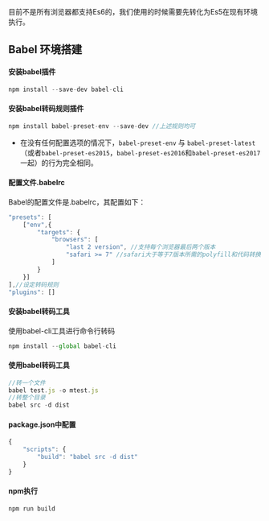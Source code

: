 目前不是所有浏览器都支持Es6的，我们使用的时候需要先转化为Es5在现有环境执行。

## Babel 环境搭建
#### 安装babel插件
```js
npm install --save-dev babel-cli
```
#### 安装babel转码规则插件
```js
npm install babel-preset-env --save-dev //上述规则均可
```
* 在没有任何配置选项的情况下，`babel-preset-env` 与 `babel-preset-latest`（或者`babel-preset-es2015`，`babel-preset-es2016`和`babel-preset-es2017`一起）的行为完全相同。

#### 配置文件.babelrc
Babel的配置文件是.babelrc，其配置如下：
```js
"presets": [
    ["env",{
        "targets": {
            "browsers": [
                "last 2 version", //支持每个浏览器最后两个版本
                "safari >= 7" //safari大于等于7版本所需的polyfill和代码转换
            ]
        }
    }]
],//设定转码规则
"plugins": []
```
#### 安装babel转码工具
使用babel-cli工具进行命令行转码
```js
npm install --global babel-cli
```
#### 使用babel转码工具
```js
//转一个文件
babel test.js -o mtest.js
//转整个目录
babel src -d dist
```
#### package.json中配置
```js
{
    "scripts": {
        "build": "babel src -d dist"
    }
}
```
#### npm执行
```js
npm run build
```
